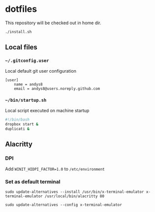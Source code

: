 # dotfiles

This repository will be checked out in home dir.

```sh
./install.sh
```

## Local files

### `~/.gitconfig.user`

Local default git user configuration

```
[user]
	name = andys8
	email = andys8@users.noreply.github.com
```

### `~/bin/startup.sh`

Local script executed on machine startup

```bash
#!/bin/bash
dropbox start &
duplicati &
```

## Alacritty

### DPI

Add `WINIT_HIDPI_FACTOR=1.0` to `/etc/environment`

### Set as default terminal

```shell
sudo update-alternatives --install /usr/bin/x-terminal-emulator x-terminal-emulator /usr/local/bin/alacritty 80

sudo update-alternatives --config x-terminal-emulator
```
